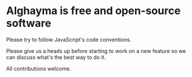 # Alghayma is free and open-source software

Please try to follow JavaScript's code conventions. 

Please give us a heads up before starting to work on a new feature so we can discuss what's the best way to do it. 

All contributions welcome.
